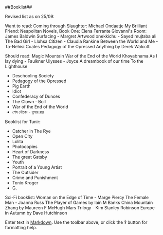 ##Booklist##

Revised list as on 25/09:

Want to read:
Coming through Slaughter: Michael Ondaatje
My Brilliant Friend: Neapolitan Novels, Book One: Elena Ferrante
Giovanni's Room: James Baldwin
Surfacing - Margret Artwood
onekkichu - Sayed mujtaba ali
The Bad Girl - Llohsa
Citizen - Claudia Rankine
Between the World and Me - Ta-Nehisi Coates
Pedagogy of the Opressed
Anything by Derek Walcott




Should read:
Magic Mountain
War of the End of the World
Khoyabnama
As I lay dying - Faulkner
Ulysses - Joyce
A dreambook of our time 
To the Lighthouse



+ Deschooling Society
+ Pedagogy of the Opressed
+ Pig Earth
+ Idiot
+ Confederacy of Dunces
+ The Clown - Boll
+ War of the End of the World
+ শেষ নৌকো - তুষার রায়

Booklist for Tunir:

+ Catcher in The Rye
+ Open City
+ Lolita
+ Photocopies
+ Heart of Darkness
+ The great Gatsby
+ Youth
+ Portrait of a Young Artist
+ The Outsider
+ Crime and Punishment
+ Tonio Kroger
+ G.

Sci-Fi booklist:
Woman on the Edge of Time - Marge Piercy
The Female Man - Joanna Russ
The Player of Games by Iain M Banks
China Mountain Zhang by Maureen F McHugh
Mars Trilogy - Kim Stanley Robinson
Europe in Autumn by Dave Hutchinson




Enter text in [Markdown](http://daringfireball.net/projects/markdown/). Use the toolbar above, or click the **?** button for formatting help.
